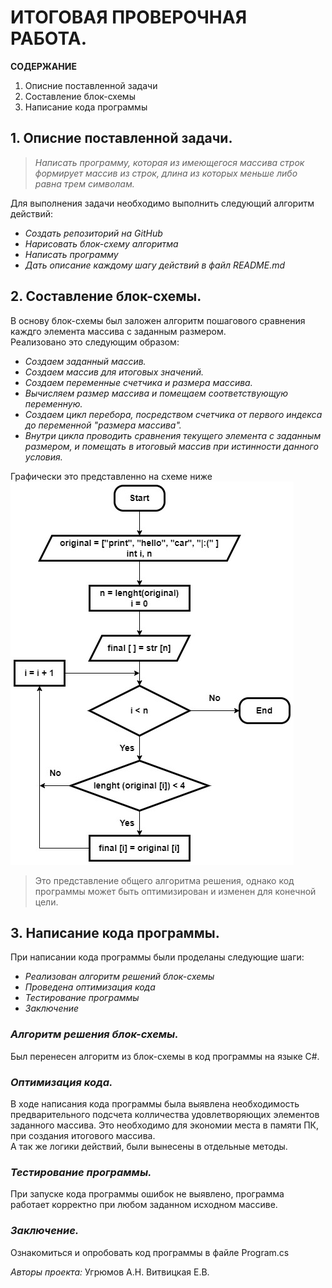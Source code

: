 # ИТОГОВАЯ ПРОВЕРОЧНАЯ РАБОТА. #

**СОДЕРЖАНИЕ**  
1. Описние поставленной задачи  
2. Составление блок-схемы  
3. Написание кода программы  
  
## 1. Описние поставленной задачи. ##
> *Написать программу, которая из имеющегося массива строк формирует массив из строк, длина из которых меньше либо равна трем символам.*

Для выполнения задачи необходимо выполнить следующий алгоритм действий:  
* *Создать репозиторий на GitHub*    
* *Нарисовать блок-схему алгоритма*  
* *Написать программу*  
* *Дать описание каждому шагу действий в файл README.md*  
  
## 2. Составление блок-схемы. ## 
В основу блок-схемы был заложен алгоритм пошагового сравнения каждго элемента массива с заданным размером.  
Реализовано это следующим образом:  
- *Создаем заданный массив.*    
- *Создаем массив для итоговых значений.*   
- *Создаем переменные счетчика и размера массива.*  
- *Вычисляем размер массива и помещаем соответствующую переменную.*  
- *Создаем цикл перебора, посредством счетчика от первого индекса до переменной "размера массива".*   
- *Внутри цикла проводить сравнения текущего элемента с заданным размером, и помещать в итоговый массив при истинности данного условия.*      

Графически это представленно на схеме ниже  
![блок-схема](/Bs.jpg)    

> Это представление общего алгоритма решения, однако код программы может быть оптимизирован и изменен для конечной цели.  
   
## 3. Написание кода программы. ##  
При написании кода программы были проделаны следующие шаги:  
+ *Реализован алгоритм решений блок-схемы*  
+ *Проведена оптимизация кода* 
+ *Тестирование программы*   
+ *Заключение*
### ***Алгоритм решения блок-схемы.*** ###  
Был перенесен алгоритм из блок-схемы в код программы на языке C#.  
### ***Оптимизация кода.*** ###  
В ходе написания кода программы была выявлена необходимость предварительного подсчета колличества удовлетворяющих элементов заданного массива. Это необходимо для экономии места в памяти ПК, при создания итогового массива.  
А так же логики действий, были вынесены в отдельные методы.  
### ***Тестирование программы.*** ###  
При запуске кода программы ошибок не выявлено, программа работает корректно при любом заданном исходном массиве.  
### ***Заключение.*** ###  
Ознакомиться и опробовать код программы в файле Program.cs 
  
*Авторы проекта:*   Угрюмов А.Н.  Витвицкая Е.В.